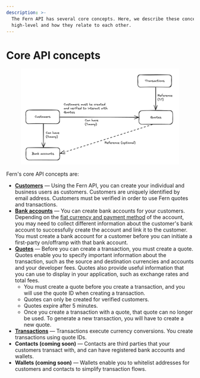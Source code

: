 ```yaml
---
description: >-
  The Fern API has several core concepts. Here, we describe these concepts at a
  high-level and how they relate to each other.
---
```


# Core API concepts

<figure><img src="../.gitbook/assets/image (1).png" alt=""><figcaption></figcaption></figure>

Fern's core API concepts are:

* [**Customers**](../api-reference/customers/) — Using the Fern API, you can create your individual and business users as customers. Customers are uniquely identified by email address. Customers must be verified in order to use Fern quotes and transactions.
* [**Bank accounts**](../group-1/bank-accounts.md) — You can create bank accounts for your customers. Depending on the [fiat currency and payment method](../overview/supported-coverage/fiat.md) of the account, you may need to collect different information about the customer's bank account to successfully create the account and link it to the customer. You must create a bank account for a customer before you can initiate a first-party on/offramp with that bank account.
* [**Quotes**](../api-reference/quotes.md) — Before you can create a transaction, you must create a quote. Quotes enable you to specify important information about the transaction, such as the source and destination currencies and accounts and your developer fees. Quotes also provide useful information that you can use to display in your application, such as exchange rates and total fees.
  * You must create a quote before you create a transaction, and you will use the quote ID when creating a transaction.
  * Quotes can only be created for verified customers.
  * Quotes expire after 5 minutes.
  * Once you create a transaction with a quote, that quote can no longer be used. To generate a new transaction, you will have to create a new quote.
* [**Transactions**](../api-reference/transactions/) — Transactions execute currency conversions. You create transactions using quote IDs.
* **Contacts (coming soon)** — Contacts are third parties that your customers transact with, and can have registered bank accounts and wallets.
* **Wallets (coming soon)** — Wallets enable you to whitelist addresses for customers and contacts to simplify transaction flows.
